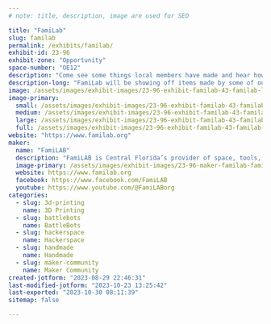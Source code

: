 ```yaml
---
# note: title, description, image are used for SEO

title: "FamiLab"
slug: familab
permalink: /exhibits/familab/
exhibit-id: 23-96
exhibit-zone: "Opportunity"
space-number: "OE12"
description: "Come see some things local members have made and hear how you can join the FamiLab Community!"
description-long: "FamiLab will be showing off items made by some of our members and discussing a wide variety of hobbies, makes, hacks, etc."
image: /assets/images/exhibit-images/23-96-exhibit-familab-43-familab-logo-6754-large.gif
image-primary: 
  small: /assets/images/exhibit-images/23-96-exhibit-familab-43-familab-logo-6754-small.gif
  medium: /assets/images/exhibit-images/23-96-exhibit-familab-43-familab-logo-6754-medium.gif
  large: /assets/images/exhibit-images/23-96-exhibit-familab-43-familab-logo-6754-large.gif
  full: /assets/images/exhibit-images/23-96-exhibit-familab-43-familab-logo-6754-full.gif
website: "https://www.familab.org"
maker: 
  name: "FamiLAB"
  description: "FamiLAB is Central Florida’s provider of space, tools, and community for creative technical learning and projects. If you are looking for a great place to meet like-minded people, learn, collaborate on projects, and have access to great tools, FamiLAB is the place for you!"
  image-primary: /assets/images/exhibit-images/23-96-maker-familab-familab-logo-medium.gif
  website: https://www.familab.org
  facebook: https://www.facebook.com/FamiLAB
  youtube: https://www.youtube.com/@FamiLABorg
categories: 
  - slug: 3d-printing
    name: 3D Printing
  - slug: battlebots
    name: BattleBots
  - slug: hackerspace
    name: Hackerspace
  - slug: handmade
    name: Handmade
  - slug: maker-community
    name: Maker Community
created-jotform: "2023-08-29 22:46:31"
last-modified-jotform: "2023-10-23 13:25:42"
last-exported: "2023-10-30 08:11:39"
sitemap: false

---
```

